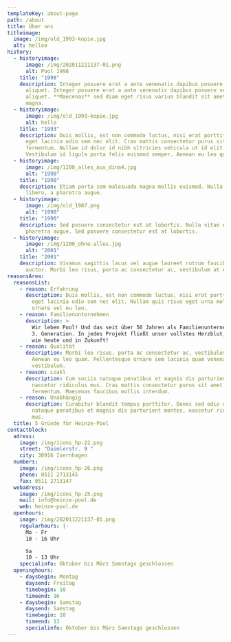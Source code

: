 ```yaml
---
templateKey: about-page
path: /about
title: Über uns
titleimage:
  image: /img/old_1993-kopie.jpg
  alt: helloo
history:
  - historyimage:
      image: /img/202011221137-01.png
      alt: Pool 1998
    title: "1998"
    description: Integer posuere erat a ante venenatis dapibus posuere velit
      aliquet. Integer posuere erat a ante venenatis dapibus posuere velit
      aliquet. **Maecenas** sed diam eget risus varius blandit sit amet non
      magna.
  - historyimage:
      image: /img/old_1993-kopie.jpg
      alt: hello
    title: "1993"
    description: Duis mollis, est non commodo luctus, nisi erat porttitor ligula,
      eget lacinia odio sem nec elit. Cras mattis consectetur purus sit amet
      fermentum. Nullam id dolor id nibh ultricies vehicula ut id elit.
      Vestibulum id ligula porta felis euismod semper. Aenean eu leo quam.
  - historyimage:
      image: /img/1200_alles_aus_dina4.jpg
      alt: "1998"
    title: "1998"
    description: Etiam porta sem malesuada magna mollis euismod. Nulla vitae elit
      libero, a pharetra augue.
  - historyimage:
      image: /img/old_1987.png
      alt: "1990"
    title: "1990"
    description: Sed posuere consectetur est at lobortis. Nulla vitae elit libero, a
      pharetra augue. Sed posuere consectetur est at lobortis.
  - historyimage:
      image: /img/1200_ohne-alles.jpg
      alt: "2001"
    title: "2001"
    description: Vivamus sagittis lacus vel augue laoreet rutrum faucibus dolor
      auctor. Morbi leo risus, porta ac consectetur ac, vestibulum at eros.
reasonsArea:
  reasonsList:
    - reason: Erfahrung
      description: Duis mollis, est non commodo luctus, nisi erat porttitor ligula,
        eget lacinia odio sem nec elit. Nullam quis risus eget urna mollis
        ornare vel eu leo.
    - reason: Familienunternehmen
      description: >
        Wir leben Pool! Und das seit über 50 Jahren als Familienunternehmen in
        3. Generation. In jedes Projekt fließt unser vollstes Herzblut, damals,
        wie heute und in Zukunft!
    - reason: Qualität
      description: Morbi leo risus, porta ac consectetur ac, vestibulum at eros.
        Aenean eu leo quam. Pellentesque ornare sem lacinia quam venenatis
        vestibulum.
    - reason: Loakl
      description: Cum sociis natoque penatibus et magnis dis parturient montes,
        nascetur ridiculus mus. Cras mattis consectetur purus sit amet
        fermentum. Maecenas faucibus mollis interdum.
    - reason: Unabhängig
      description: Curabitur blandit tempus porttitor. Donec sed odio dui. Cum sociis
        natoque penatibus et magnis dis parturient montes, nascetur ridiculus
        mus.
  title: 5 Gründe für Heinze-Pool
contactblock:
  adress:
    image: /img/icons_hp-22.png
    street: "Daimlerstr. 9 "
    city: 30916 Isernhagen
  numbers:
    image: /img/icons_hp-26.png
    phone: 0511 2713145
    fax: 0511 2713147
  webadress:
    image: /img/icons_hp-25.png
    mail: info@heinze-pool.de
    web: heinze-pool.de
  openhours:
    image: /img/202011221137-01.png
    regularhours: |-
      Mo - Fr
      10 - 16 Uhr

      Sa
      10 - 13 Uhr
    specialinfo: Oktober bis März Samstags geschlossen
  openinghours:
    - daysbegin: Montag
      daysend: Freitag
      timebegin: 10
      timeend: 16
    - daysbegin: Samstag
      daysend: Samstag
      timebegin: 10
      timeend: 13
      specialinfo: Oktober bis März Samstags geschlossen
---
```

